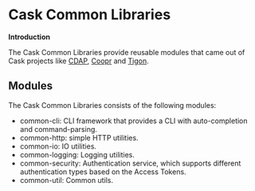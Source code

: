 # Cask Common Libraries

**Introduction**

The Cask Common Libraries provide reusable modules that came out of Cask projects
like [CDAP](https://github.com/caskdata/cdap), [Coopr](https://github.com/caskdata/coopr) and [Tigon](https://github.com/caskdata/tigon).

## Modules

The Cask Common Libraries consists of the following modules:
* common-cli: CLI framework that provides a CLI with auto-completion and command-parsing.
* common-http: simple HTTP utilities.
* common-io: IO utilities.
* common-logging: Logging utilities.
* common-security: Authentication service, which supports different authentication types based on the Access Tokens.
* common-util: Common utils.   


